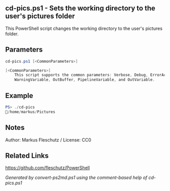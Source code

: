 ## cd-pics.ps1 - Sets the working directory to the user's pictures folder

This PowerShell script changes the working directory to the user's pictures folder.

## Parameters
```powershell
cd-pics.ps1 [<CommonParameters>]

[<CommonParameters>]
    This script supports the common parameters: Verbose, Debug, ErrorAction, ErrorVariable, WarningAction, 
    WarningVariable, OutBuffer, PipelineVariable, and OutVariable.
```

## Example
```powershell
PS> ./cd-pics
📂/home/markus/Pictures

```

## Notes
Author: Markus Fleschutz / License: CC0

## Related Links
https://github.com/fleschutz/PowerShell

*Generated by convert-ps2md.ps1 using the comment-based help of cd-pics.ps1*
